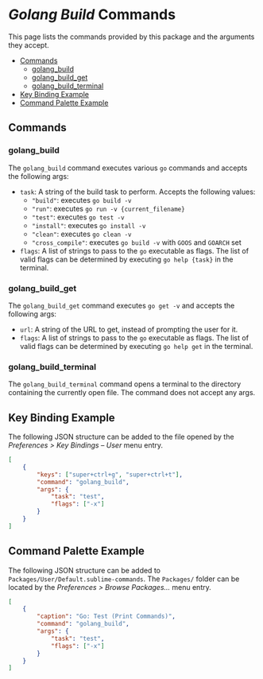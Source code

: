 # *Golang Build* Commands

This page lists the commands provided by this package and the arguments they
accept.

 - [Commands](#commands)
   - [golang_build](#golang_build)
   - [golang_build_get](#golang_build_get)
   - [golang_build_terminal](#golang_build_terminal)
 - [Key Binding Example](#key-binding-example)
 - [Command Palette Example](#command-palette-example)

## Commands

### golang_build

The `golang_build` command executes various `go` commands and accepts the
following args:

 - `task`: A string of the build task to perform. Accepts the following values:
   - `"build"`: executes `go build -v`
   - `"run"`: executes `go run -v {current_filename}`
   - `"test"`: executes `go test -v`
   - `"install"`: executes `go install -v`
   - `"clean"`: executes `go clean -v`
   - `"cross_compile"`: executes `go build -v` with `GOOS` and `GOARCH` set
 - `flags`: A list of strings to pass to the `go` executable as flags. The list
   of valid flags can be determined by executing `go help {task}` in the
   terminal.

### golang_build_get

The `golang_build_get` command executes `go get -v` and accepts the following
args:

 - `url`: A string of the URL to get, instead of prompting the user for it.
 - `flags`: A list of strings to pass to the `go` executable as flags. The list
   of valid flags can be determined by executing `go help get` in the
   terminal.

### golang_build_terminal

The `golang_build_terminal` command opens a terminal to the directory containing
the currently open file. The command does not accept any args.

## Key Binding Example

The following JSON structure can be added to the file opened by the
*Preferences > Key Bindings – User* menu entry.

```json
[
    {
        "keys": ["super+ctrl+g", "super+ctrl+t"],
        "command": "golang_build",
        "args": {
            "task": "test",
            "flags": ["-x"]
        }
    }
]
```

## Command Palette Example

The following JSON structure can be added to
`Packages/User/Default.sublime-commands`. The `Packages/` folder can be located
by the *Preferences > Browse Packages...* menu entry.

```json
[
    {
        "caption": "Go: Test (Print Commands)",
        "command": "golang_build",
        "args": {
            "task": "test",
            "flags": ["-x"]
        }
    }
]
```
